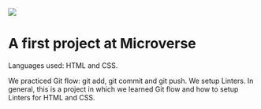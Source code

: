 ![](https://img.shields.io/badge/Microverse-blueviolet)

# A first project at Microverse
Languages used: HTML and CSS.

We practiced Git flow: git add, git commit and git push.
We setup Linters.
In general, this is a project in which we learned Git flow and how to setup Linters for HTML and CSS.
